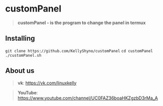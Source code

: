 # customPanel

> **customPanel - is the program to change the panel in termux**

## Installing

`git clone https://github.com/KellyShyno/customPanel`
`cd customPanel`
`./customPanel.sh`

## About us

> **vk**: <https://vk.com/linuxkelly>

> **YouTube**: <https://www.youtube.com/channel/UC0FAZ36boaHKZgzbD3rMa_A>
